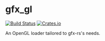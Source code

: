 gfx_gl
======

[![Build Status](https://travis-ci.org/gfx-rs/gfx_gl.png?branch=master)](https://travis-ci.org/gfx-rs/gfx_gl)
[![Crates.io](https://img.shields.io/crates/v/gfx_gl.svg)](https://crates.io/crates/gfx_gl)

An OpenGL loader tailored to gfx-rs's needs.
